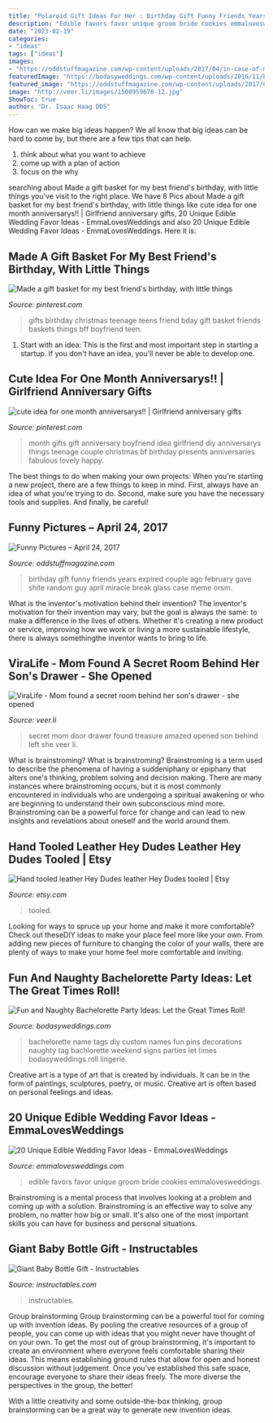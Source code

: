 ```yaml
---
title: "Polaroid Gift Ideas For Her : Birthday Gift Funny Friends Years Expired Couple Ago February Gave Shite Random Guy April Miracle Break Glass Case Meme Orsm"
description: "Edible favors favor unique groom bride cookies emmalovesweddings"
date: "2023-02-19"
categories:
- "ideas"
tags: ["ideas"]
images:
- "https://oddstuffmagazine.com/wp-content/uploads/2017/04/in-case-of-miracle-break-glass-650x880.jpg"
featuredImage: "https://bodasyweddings.com/wp-content/uploads/2016/11/bachelorette-party-name-tags.jpg"
featured_image: "https://oddstuffmagazine.com/wp-content/uploads/2017/04/in-case-of-miracle-break-glass-650x880.jpg"
image: "http://veer.li/images/1508959678-12.jpg"
ShowToc: true
author: "Dr. Isaac Haag DDS"
---
```



How can we make big ideas happen?
We all know that big ideas can be hard to come by, but there are a few tips that can help. 
1. think about what you want to achieve 
2. come up with a plan of action 
3. focus on the why 

	

		
searching about Made a gift basket for my best friend&#039;s birthday, with little things you've visit to the right place. We have 8 Pics about Made a gift basket for my best friend&#039;s birthday, with little things like cute idea for one month anniversarys!! | Girlfriend anniversary gifts, 20 Unique Edible Wedding Favor Ideas - EmmaLovesWeddings and also 20 Unique Edible Wedding Favor Ideas - EmmaLovesWeddings. Here it is:
		
    
## Made A Gift Basket For My Best Friend&#039;s Birthday, With Little Things

<img loading=lazy src="https://i.pinimg.com/736x/a2/86/08/a286082e2d61ba16991cae1ed90c797b--my-best-friends-birthday-birthday-gifts.jpg" onerror="this.onerror=null;this.src='https://tse4.mm.bing.net/th?id=OIP.v81Bxso3xjsBXmWpKMI0gAHaJ3&amp;pid=15.1';" alt="Made a gift basket for my best friend&#039;s birthday, with little things">

_Source: pinterest.com_

>gifts birthday christmas teenage teens friend bday gift basket friends baskets things bff boyfriend teen. 

	

1. Start with an idea: This is the first and most important step in starting a startup. If you don't have an idea, you'll never be able to develop one. 

    
## Cute Idea For One Month Anniversarys!! | Girlfriend Anniversary Gifts

<img loading=lazy src="https://i.pinimg.com/736x/f0/ff/14/f0ff1439908c7e411d86cfd2c0e350fa--apology-gifts-anniversary-ideas.jpg" onerror="this.onerror=null;this.src='https://tse3.mm.bing.net/th?id=OIP.PiLgUt_KdWeNwbs2v5Q37AHaNL&amp;pid=15.1';" alt="cute idea for one month anniversarys!! | Girlfriend anniversary gifts">

_Source: pinterest.com_

>month gifts gift anniversary boyfriend idea girlfriend diy anniversarys things teenage couple christmas bf birthday presents anniversaries fabulous lovely happy. 

	

The best things to do when making your own projects:
When you're starting a new project, there are a few things to keep in mind. First, always have an idea of what you're trying to do. Second, make sure you have the necessary tools and supplies. And finally, be careful!

    
## Funny Pictures – April 24, 2017

<img loading=lazy src="https://oddstuffmagazine.com/wp-content/uploads/2017/04/in-case-of-miracle-break-glass-650x880.jpg" onerror="this.onerror=null;this.src='https://tse3.mm.bing.net/th?id=OIP.XldO1j8gdpznl67Rz1QfmwHaKB&amp;pid=15.1';" alt="Funny Pictures – April 24, 2017">

_Source: oddstuffmagazine.com_

>birthday gift funny friends years expired couple ago february gave shite random guy april miracle break glass case meme orsm. 

	

What is the inventor's motivation behind their invention?
The inventor's motivation for their invention may vary, but the goal is always the same: to make a difference in the lives of others. Whether it's creating a new product or service, improving how we work or living a more sustainable lifestyle, there is always somethingthe inventor wants to bring to life.

    
## ViraLife - Mom Found A Secret Room Behind Her Son&#039;s Drawer - She Opened

<img loading=lazy src="http://veer.li/images/1508959678-12.jpg" onerror="this.onerror=null;this.src='https://tse3.mm.bing.net/th?id=OIP.lKD6FTOTTjQwVXCKIOEiuQHaLG&amp;pid=15.1';" alt="ViraLife - Mom found a secret room behind her son&#039;s drawer - she opened">

_Source: veer.li_

>secret mom door drawer found treasure amazed opened son behind left she veer li. 

	

What is brainstroming?
What is brainstroming? Brainstroming is a term used to describe the phenomena of having a suddeniphany or epiphany that alters one's thinking, problem solving and decision making. There are many instances where brainstroming occurs, but it is most commonly encountered in individuals who are undergoing a spiritual awakening or who are beginning to understand their own subconscious mind more. Brainstroming can be a powerful force for change and can lead to new insights and revelations about oneself and the world around them.

    
## Hand Tooled Leather Hey Dudes Leather Hey Dudes Tooled | Etsy

<img loading=lazy src="https://i.etsystatic.com/22210810/r/il/bd3dbd/2951961551/il_fullxfull.2951961551_6f7v.jpg" onerror="this.onerror=null;this.src='https://tse1.mm.bing.net/th?id=OIP.W_mA16Be0TXb1xK-dOobggHaJ4&amp;pid=15.1';" alt="Hand tooled leather Hey Dudes leather Hey Dudes tooled | Etsy">

_Source: etsy.com_

>tooled. 

	

Looking for ways to spruce up your home and make it more comfortable? Check out theseDIY ideas to make your place feel more like your own. From adding new pieces of furniture to changing the color of your walls, there are plenty of ways to make your home feel more comfortable and inviting.

    
## Fun And Naughty Bachelorette Party Ideas: Let The Great Times Roll!

<img loading=lazy src="https://bodasyweddings.com/wp-content/uploads/2016/11/bachelorette-party-name-tags.jpg" onerror="this.onerror=null;this.src='https://tse3.mm.bing.net/th?id=OIP.fbTxFkGFUJt6sJ4rAJBv6QHaJ4&amp;pid=15.1';" alt="Fun and Naughty Bachelorette Party Ideas: Let the Great Times Roll!">

_Source: bodasyweddings.com_

>bachelorette name tags diy custom names fun pins decorations naughty tag bachlorette weekend signs parties let times bodasyweddings roll lingerie. 

	

Creative art is a type of art that is created by individuals. It can be in the form of paintings, sculptures, poetry, or music. Creative art is often based on personal feelings and ideas.

    
## 20 Unique Edible Wedding Favor Ideas - EmmaLovesWeddings

<img loading=lazy src="http://emmalovesweddings.com/wp-content/uploads/2017/10/bride-and-groom-cookies-edible-wedding-favors.jpg" onerror="this.onerror=null;this.src='https://tse4.mm.bing.net/th?id=OIP.VLg_5BjBJNTCGey0NPkEHgHaLH&amp;pid=15.1';" alt="20 Unique Edible Wedding Favor Ideas - EmmaLovesWeddings">

_Source: emmalovesweddings.com_

>edible favors favor unique groom bride cookies emmalovesweddings. 

	

Brainstroming is a mental process that involves looking at a problem and coming up with a solution. Brainstroming is an effective way to solve any problem, no matter how big or small. It's also one of the most important skills you can have for business and personal situations.

    
## Giant Baby Bottle Gift - Instructables

<img loading=lazy src="https://cdn.instructables.com/ORIG/FCM/7YJP/HELXCMSW/FCM7YJPHELXCMSW.jpg?frame=1&amp;width=2100" onerror="this.onerror=null;this.src='https://tse1.mm.bing.net/th?id=OIP.1HUBwHjLPanmO1g_2WQj1gHaJ4&amp;pid=15.1';" alt="Giant Baby Bottle Gift - Instructables">

_Source: instructables.com_

>instructables. 

	

Group brainstorming
Group brainstorming can be a powerful tool for coming up with invention ideas. By pooling the creative resources of a group of people, you can come up with ideas that you might never have thought of on your own.
To get the most out of group brainstorming, it's important to create an environment where everyone feels comfortable sharing their ideas. This means establishing ground rules that allow for open and honest discussion without judgement. Once you've established this safe space, encourage everyone to share their ideas freely. The more diverse the perspectives in the group, the better!

With a little creativity and some outside-the-box thinking, group brainstorming can be a great way to generate new invention ideas.

